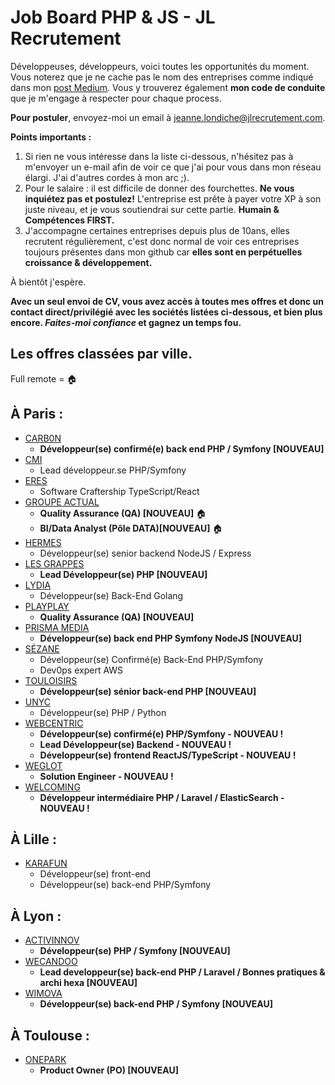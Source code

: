 # Job Board PHP & JS - JL Recrutement

Développeuses, développeurs, voici toutes les opportunités du moment. Vous noterez que je ne cache pas le nom des entreprises comme indiqué dans mon <a href="https://medium.com/@jlondiche/jarr%C3%AAte-le-recrutement-propri%C3%A9taire-je-d%C3%A9marre-l-open-source-6e33463aec9">post Medium</a>. Vous y trouverez également **mon code de conduite** que je m'engage à respecter pour chaque process.

**Pour postuler**, envoyez-moi un email à <a href="mailto:jeanne.londiche@jlrecrutement.com">jeanne.londiche@jlrecrutement.com</a>.

**Points importants :** 
1. Si rien ne vous intéresse dans la liste ci-dessous, n'hésitez pas à m'envoyer un e-mail afin de voir ce que j'ai pour vous dans mon réseau élargi. J'ai d'autres cordes à mon arc ;).
2. Pour le salaire : il est difficile de donner des fourchettes. **Ne vous inquiétez pas et postulez!** L'entreprise est prête à payer votre XP à son juste niveau, et je vous soutiendrai sur cette partie. **Humain & Compétences FIRST.**
3. J'accompagne certaines entreprises depuis plus de 10ans, elles recrutent régulièrement, c'est donc normal de voir ces entreprises toujours présentes dans mon github car **elles sont en perpétuelles croissance & développement.**

À bientôt j'espère.

**Avec un seul envoi de CV, vous avez accès à toutes mes offres et donc un contact direct/privilégié avec les sociétés listées ci-dessous, et bien plus encore. _Faites-moi confiance_ et gagnez un temps fou.**


## Les offres classées par ville.
Full remote = 🏠

## À Paris : 

- [CARB0N](CARB0N.md)
	- **Développeur(se) confirmé(e) back end PHP / Symfony [NOUVEAU]**
- [CMI](CMI.md)
	- Lead développeur.se PHP/Symfony
- [ERES](ERES.md)
	- Software Craftership TypeScript/React
- [GROUPE ACTUAL](GROUPE_ACTUAL.md)
	- **Quality Assurance (QA) [NOUVEAU]** 🏠
	- **BI/Data Analyst (Pôle DATA)[NOUVEAU]** 🏠
- [HERMES](HERMES.md) 
	- Développeur(se) senior backend NodeJS / Express
- [LES GRAPPES](LES_GRAPPES.md)
	- **Lead Développeur(se) PHP [NOUVEAU]**
- [LYDIA](LYDIA.md) 
	- Développeur(se) Back-End Golang
- [PLAYPLAY](PLAYPLAY.md) 
	- **Quality Assurance (QA) [NOUVEAU]**
- [PRISMA MEDIA](PRISMA_MEDIA.md)
	- **Développeur(se) back end PHP Symfony NodeJS [NOUVEAU]**
- [SÉZANE](SEZANE.md) 
	- Développeur(se) Confirmé(e) Back-End PHP/Symfony
	- Dev0ps expert AWS
- [TOULOISIRS](TOULOISIRS.md)
	- **Développeur(se) sénior back-end PHP [NOUVEAU]**
- [UNYC](UNYC.md)
	- Développeur(se) PHP / Python
- [WEBCENTRIC](WEBCENTRIC.md) 
	- **Développeur(se) confirmé(e) PHP/Symfony - NOUVEAU !** 
	- **Lead Développeur(se) Backend - NOUVEAU !** 
	- **Développeur(se) frontend ReactJS/TypeScript - NOUVEAU !** 
- [WEGLOT](WEGLOT.md) 
	- **Solution Engineer - NOUVEAU !** 
- [WELCOMING](WELCOMING.md)
	- **Développeur intermédiaire PHP / Laravel / ElasticSearch - NOUVEAU !**


## À Lille :

- [KARAFUN](KARAFUN.md)
	- Développeur(se) front-end
	- Développeur(se) back-end PHP/Symfony


## À Lyon : 

- [ACTIVINNOV](ACTIVINNOV.md)
	- **Développeur(se) PHP / Symfony [NOUVEAU]**
- [WECANDOO](WECANDOO.md) 
	- **Lead developpeur(se) back-end PHP / Laravel / Bonnes pratiques & archi hexa [NOUVEAU]** 
- [WIMOVA](WIMOVA.md)
	- **Développeur(se) back-end PHP / Symfony [NOUVEAU]**


## À Toulouse :

- [ONEPARK](ONEPARK.md)
	- **Product Owner (PO) [NOUVEAU]**


